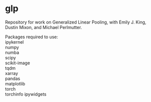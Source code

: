 # glp

Repository for work on Generalized Linear Pooling, with Emily J. King, Dustin Mixon, and Michael Perlmutter.

Packages required to use:  
ipykernel  
numpy  
numba  
scipy  
scikit-image  
tqdm  
xarray   
pandas   
matplotlib  
torch  
torchinfo
ipywidgets